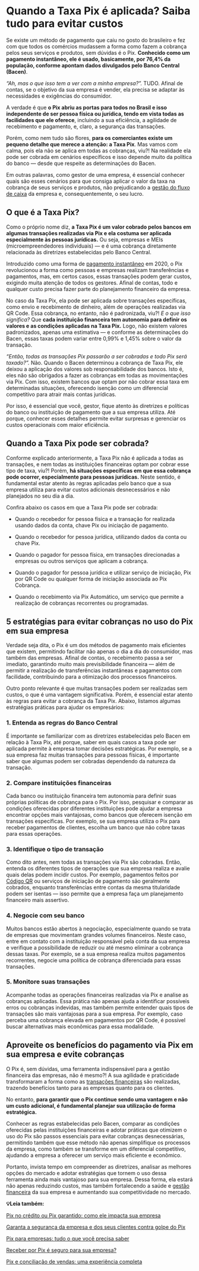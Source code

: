 # Quando a Taxa Pix é aplicada? Saiba tudo para evitar custos

Se existe um método de pagamento que caiu no gosto do brasileiro e fez com que todos os comércios mudassem a forma como fazem a cobrança pelos seus serviços e produtos, sem dúvidas é o Pix. **Conhecido como um pagamento instantâneo, ele é usado, basicamente, por 76,4% da população, conforme apontam dados divulgados pelo Banco Central (Bacen)**.

*“Ah, mas o que isso tem a ver com a minha empresa?”.* TUDO. Afinal de contas, se o objetivo da sua empresa é vender, ela precisa se adaptar às necessidades e exigências do consumidor.

A verdade é que **o Pix abriu as portas para todos no Brasil e isso independente de ser pessoa física ou jurídica, tendo em vista todas as facilidades que ele oferece**, incluindo a sua eficiência, a agilidade de recebimento e pagamento, e, claro, a segurança das transações.

Porém, como nem tudo são flores, **para os comerciantes existe um pequeno detalhe que merece a atenção: a Taxa Pix**. Mas vamos com calma, pois ela não se aplica em todas as cobranças, viu?! Na realidade ela pode ser cobrada em cenários específicos e isso depende muito da política do banco — desde que respeite as determinações do Bacen.

Em outras palavras, como gestor de uma empresa, é essencial conhecer quais são esses cenários para que consiga aplicar o valor da taxa na cobrança de seus serviços e produtos, não prejudicando a [gestão do fluxo de caixa](https://meubolso.mercadopago.com.br/credito-ferramenta-para-gestao-do-fluxo-de-caixa) da empresa e, consequentemente, o seu lucro.

## **O que é a Taxa Pix?**

Como o próprio nome diz, **a Taxa Pix é um valor cobrado pelos bancos em algumas transações realizadas via Pix e ela costuma ser aplicada especialmente às pessoas jurídicas.** Ou seja, empresas e MEIs (microempreendedores individuais) — e é uma cobrança diretamente relacionada às diretrizes estabelecidas pelo Banco Central.

Introduzido como uma forma de [pagamento instantâneo](https://meubolso.mercadopago.com.br/pagamento-instantaneo-pix-no-checkout-como-funciona) em 2020, o Pix revolucionou a forma como pessoas e empresas realizam transferências e pagamentos, mas, em certos casos, essas transações podem gerar custos, exigindo muita atenção de todos os gestores. Afinal de contas, todo e qualquer custo precisa fazer parte do planejamento financeiro da empresa.

No caso da Taxa Pix, ela pode ser aplicada sobre transações específicas, como envio e recebimento de dinheiro, além de operações realizadas via QR Code. Essa cobrança, no entanto, não é padronizada, viu?! *E o que isso significa?* Que **cada instituição financeira tem autonomia para definir os valores e as condições aplicadas na Taxa Pix.** Logo, não existem valores padronizados, apenas uma estimativa — e conforme as determinações do Bacen, essas taxas podem variar entre 0,99% e 1,45% sobre o valor da transação.

*“Então, todas as transações Pix passarão a ser cobradas e todo Pix será taxado?”.* Não. Quando o Bacen determinou a cobrança de Taxa Pix, ele deixou a aplicação dos valores sob responsabilidade dos bancos. Isto é, eles não são obrigados a fazer as cobranças em todas as movimentações via Pix. Com isso, existem bancos que optam por não cobrar essa taxa em determinadas situações, oferecendo isenção como um diferencial competitivo para atrair mais contas jurídicas.

Por isso, é essencial que você, gestor, fique atento às diretrizes e políticas do banco ou instituição de pagamento que a sua empresa utiliza. Até porque, conhecer esses detalhes permite evitar surpresas e gerenciar os custos operacionais com maior eficiência.

## **Quando a Taxa Pix pode ser cobrada?**

Conforme explicado anteriormente, a Taxa Pix não é aplicada a todas as transações, e nem todas as instituições financeiras optam por cobrar esse tipo de taxa, viu?! Porém, **há situações específicas em que essa cobrança pode ocorrer, especialmente para pessoas jurídicas.** Neste sentido, é fundamental estar atento às regras aplicadas pelo banco que a sua empresa utiliza para evitar custos adicionais desnecessários e não planejados no seu dia a dia.

Confira abaixo os casos em que a Taxa Pix pode ser cobrada:

- Quando o recebedor for pessoa física e a transação for realizada usando dados da conta, chave Pix ou iniciação de pagamento.

- Quando o recebedor for pessoa jurídica, utilizando dados da conta ou chave Pix.

- Quando o pagador for pessoa física, em transações direcionadas a empresas ou outros serviços que aplicam a cobrança.

- Quando o pagador for pessoa jurídica e utilizar serviço de iniciação, Pix por QR Code ou qualquer forma de iniciação associada ao Pix Cobrança.

- Quando o recebimento via Pix Automático, um serviço que permite a realização de cobranças recorrentes ou programadas.

## **5 estratégias para evitar cobranças no uso do Pix em sua empresa**

Verdade seja dita, o Pix é um dos métodos de pagamento mais eficientes que existem, permitindo facilitar não apenas o dia a dia do consumidor, mas também das empresas. Afinal de contas, o recebimento passa a ser imediato, garantindo muito mais previsibilidade financeira — além de permitir a realização de transferências instantâneas e pagamentos com facilidade, contribuindo para a otimização dos processos financeiros.

Outro ponto relevante é que muitas transações podem ser realizadas sem custos, o que é uma vantagem significativa. Porém, é essencial estar atento às regras para evitar a cobrança da Taxa Pix. Abaixo, listamos algumas estratégias práticas para ajudar os empresários:

### **1. Entenda as regras do Banco Central**

É importante se familiarizar com as diretrizes estabelecidas pelo Bacen em relação à Taxa Pix, até porque, saber em quais casos a taxa pode ser aplicada permite à empresa tomar decisões estratégicas. Por exemplo, se a sua empresa faz muitas transações para pessoas físicas, é importante saber que algumas podem ser cobradas dependendo da natureza da transação.

### **2.** **Compare instituições financeiras**

Cada banco ou instituição financeira tem autonomia para definir suas próprias políticas de cobrança para o Pix. Por isso, pesquisar e comparar as condições oferecidas por diferentes instituições pode ajudar a empresa encontrar opções mais vantajosas, como bancos que oferecem isenção em transações específicas. Por exemplo, se sua empresa utiliza o Pix para receber pagamentos de clientes, escolha um banco que não cobre taxas para essas operações.

### **3.** **Identifique o tipo de transação**

Como dito antes, nem todas as transações via Pix são cobradas. Então, entenda os diferentes tipos de operações que sua empresa realiza e avalie quais delas podem incidir custos. Por exemplo, pagamentos feitos por [Código QR](https://meubolso.mercadopago.com.br/como-utilizar-codigo-qr-na-sua-empresa) ou serviços de iniciação de pagamento são geralmente cobrados, enquanto transferências entre contas da mesma titularidade podem ser isentas — isso permite que a empresa faça um planejamento financeiro mais assertivo.

### **4.** **Negocie com seu banco**

Muitos bancos estão abertos à negociação, especialmente quando se trata de empresas que movimentam grandes volumes financeiros. Neste caso, entre em contato com a instituição responsável pela conta da sua empresa e verifique a possibilidade de reduzir ou até mesmo eliminar a cobrança dessas taxas. Por exemplo, se a sua empresa realiza muitos pagamentos recorrentes, negocie uma política de cobrança diferenciada para essas transações.

### **5.** **Monitore suas transações**

Acompanhe todas as operações financeiras realizadas via Pix e analise as cobranças aplicadas. Essa prática não apenas ajuda a identificar possíveis erros ou cobranças indevidas, mas também permite entender quais tipos de transações são mais vantajosas para a sua empresa. Por exemplo, caso perceba uma cobrança elevada em pagamentos por QR Code, é possível buscar alternativas mais econômicas para essa modalidade.

## **Aproveite os benefícios do pagamento via Pix em sua empresa e evite cobranças**

O Pix é, sem dúvidas, uma ferramenta indispensável para a gestão financeira das empresas, não é mesmo?! A sua agilidade e praticidade transformaram a forma como as [transações financeiras](https://meubolso.mercadopago.com.br/quao-importante-sao-as-transacoes-financeiras-seguras-no-e-commerce) são realizadas, trazendo benefícios tanto para as empresas quanto para os clientes.

No entanto, **para garantir que o Pix continue sendo uma vantagem e não um custo adicional, é fundamental planejar sua utilização de forma estratégica.**

Conhecer as regras estabelecidas pelo Bacen, comparar as condições oferecidas pelas instituições financeiras e adotar práticas que otimizem o uso do Pix são passos essenciais para evitar cobranças desnecessárias, permitindo também que esse método não apenas simplifique os processos da empresa, como também se transforme em um diferencial competitivo, ajudando a empresa a oferecer um serviço mais eficiente e econômico.

Portanto, invista tempo em compreender as diretrizes, analisar as melhores opções do mercado e adotar estratégias que tornem o uso dessa ferramenta ainda mais vantajoso para sua empresa. Dessa forma, ela estará não apenas reduzindo custos, mas também fortalecendo a saúde e [gestão financeira](https://meubolso.mercadopago.com.br/importancia-gestao-financeira-crescimento-e-commerce) da sua empresa e aumentando sua competitividade no mercado.

**💡Leia também:**

[Pix no crédito ou Pix garantido: como ele impacta sua empresa](https://meubolso.mercadopago.com.br/pix-credito-pix-garantido)

[Garanta a segurança da empresa e dos seus clientes contra golpe do Pix](https://meubolso.mercadopago.com.br/golpe-do-pix-como-garantir-seguranca-para-empresa)

[Pix para empresas: tudo o que você precisa saber](https://meubolso.mercadopago.com.br/pix-para-empresas)

[Receber por Pix é seguro para sua empresa?](https://meubolso.mercadopago.com.br/receber-por-pix-e-seguro-para-empresas)

[Pix e conciliação de vendas: uma experiência completa](https://meubolso.mercadopago.com.br/pix-conciliacao-de-vendas)